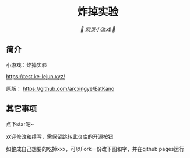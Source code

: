 <p align="center">
</p>
<div align="center">

# 炸掉实验

_🦌 网页小游戏 🥛_

</div>


## 简介

小游戏：炸掉实验

https://test.ke-lejun.xyz/


原版： https://github.com/arcxingye/EatKano


## 其它事项

点下star吧~

欢迎修改和续写，需保留跳转此仓库的开源按钮

如整成自己想要的吃掉xxx，可以Fork一份改下图和字，并在github pages运行
